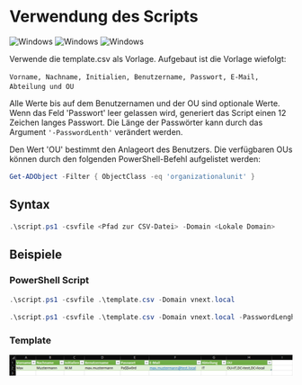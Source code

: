 # Verwendung des Scripts

![Windows](https://img.shields.io/badge/Windows%20Server-2019-purple)
![Windows](https://img.shields.io/badge/Windows%20Server-2022-purple)
![Windows](https://img.shields.io/badge/Windows%20Server-2025%20&#040;Build%2025324&#041;-purple)

Verwende die template.csv als Vorlage. Aufgebaut ist die Vorlage wiefolgt: 

```Vorname, Nachname, Initialien, Benutzername, Passwort, E-Mail, Abteilung und OU```

Alle Werte bis auf dem Benutzernamen und der OU sind optionale Werte.
Wenn das Feld 'Passwort' leer gelassen wird, generiert das Script einen 12 Zeichen langes Passwort.
Die Länge der Passwörter kann durch das Argument ```'-PasswordLenth'``` verändert werden.

Den Wert 'OU' bestimmt den Anlageort des Benutzers. Die verfügbaren OUs können durch den folgenden PowerShell-Befehl aufgelistet werden:

```powershell
Get-ADObject -Filter { ObjectClass -eq 'organizationalunit' }
```


## Syntax

```powershell
.\script.ps1 -csvfile <Pfad zur CSV-Datei> -Domain <Lokale Domain>
```

## Beispiele

### PowerShell Script
```powershell
.\script.ps1 -csvfile .\template.csv -Domain vnext.local
```

```powershell
.\script.ps1 -csvfile .\template.csv -Domain vnext.local -PasswordLengh 18
```

### Template
<img src="assets/Beispiel.png"></img>